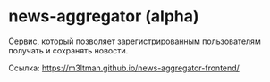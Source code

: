# news-aggregator (alpha)

Сервис, который позволяет зарегистрированным пользователям получать и сохранять новости.

Ссылка: https://m3ltman.github.io/news-aggregator-frontend/
